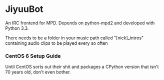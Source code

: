 JiyuuBot
==========

An IRC frontend for MPD. Depends on python-mpd2 and developed with Python 3.3.

There needs to be a folder in your music path called "[nick]\_intros" containing audio clips to be played every so often

### CentOS 6 Setup Guide ###

Until CentOS sorts out their shit and packages a CPython version that isn't 70 years old, don't even bother.
